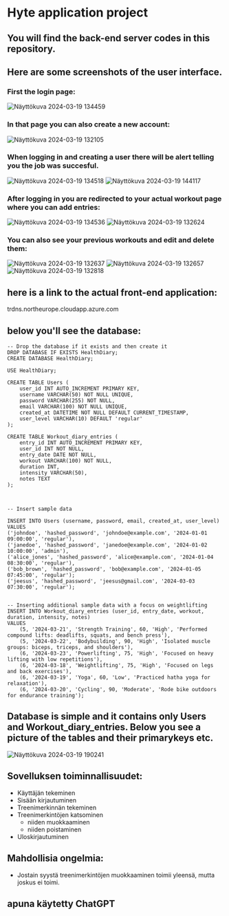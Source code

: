 # Hyte application project

## You will find the back-end server codes in this repository.

## Here are some screenshots of the user interface.

### First the login page:
![Näyttökuva 2024-03-19 134459](https://github.com/ttinnar/webkurssi-BE/assets/111982172/5d92390c-e4a6-4393-b396-e77a6614b300)

### In that page you can also create a new account:
![Näyttökuva 2024-03-19 132105](https://github.com/ttinnar/webkurssi-BE/assets/111982172/aa5c047f-06b5-49a2-a24f-6e1a0a5f45e3)

### When logging in and creating a user there will be alert telling you the job was succesful.
![Näyttökuva 2024-03-19 134518](https://github.com/ttinnar/webkurssi-BE/assets/111982172/d8cfe0b2-2aad-4686-9741-b88fe683e857)
![Näyttökuva 2024-03-19 144117](https://github.com/ttinnar/webkurssi-BE/assets/111982172/71b97e3a-08cf-42e9-a446-52cac8ee51a6)

### After logging in you are redirected to your actual workout page where you can add entries:
![Näyttökuva 2024-03-19 134536](https://github.com/ttinnar/webkurssi-BE/assets/111982172/aa63ccd0-43b6-455f-9b17-b79e279a484a)
![Näyttökuva 2024-03-19 132624](https://github.com/ttinnar/webkurssi-BE/assets/111982172/759ae42c-85de-4336-bb0e-1b67cd2707d9)

### You can also see your previous workouts and edit and delete them:
![Näyttökuva 2024-03-19 132637](https://github.com/ttinnar/webkurssi-BE/assets/111982172/8e6c8fdd-891b-4b5d-891e-e4deddbff5e9)
![Näyttökuva 2024-03-19 132657](https://github.com/ttinnar/webkurssi-BE/assets/111982172/d438938e-e2e8-4e46-a3ac-2e2bc3dd44b6)
![Näyttökuva 2024-03-19 132818](https://github.com/ttinnar/webkurssi-BE/assets/111982172/0dd70fbf-b3f1-4e7c-a156-d0b59b060590)


## here is a link to the actual front-end application: 
trdns.northeurope.cloudapp.azure.com

## below you'll see the database:

```http
-- Drop the database if it exists and then create it
DROP DATABASE IF EXISTS HealthDiary;
CREATE DATABASE HealthDiary;

USE HealthDiary;

CREATE TABLE Users (
    user_id INT AUTO_INCREMENT PRIMARY KEY,
    username VARCHAR(50) NOT NULL UNIQUE,
    password VARCHAR(255) NOT NULL,
    email VARCHAR(100) NOT NULL UNIQUE,
    created_at DATETIME NOT NULL DEFAULT CURRENT_TIMESTAMP,
    user_level VARCHAR(10) DEFAULT 'regular'
);

CREATE TABLE Workout_diary_entries (
    entry_id INT AUTO_INCREMENT PRIMARY KEY,
    user_id INT NOT NULL,
    entry_date DATE NOT NULL,
    workout VARCHAR(100) NOT NULL,
    duration INT,
    intensity VARCHAR(50),
    notes TEXT
);



-- Insert sample data

INSERT INTO Users (username, password, email, created_at, user_level) VALUES
('johndoe', 'hashed_password', 'johndoe@example.com', '2024-01-01 09:00:00', 'regular'),
('janedoe', 'hashed_password', 'janedoe@example.com', '2024-01-02 10:00:00', 'admin'),
('alice_jones', 'hashed_password', 'alice@example.com', '2024-01-04 08:30:00', 'regular'),
('bob_brown', 'hashed_password', 'bob@example.com', '2024-01-05 07:45:00', 'regular');
('jeesus', 'hashed_password', 'jeesus@gmail.com', '2024-03-03 07:30:00', 'regular');


-- Inserting additional sample data with a focus on weightlifting
INSERT INTO Workout_diary_entries (user_id, entry_date, workout, duration, intensity, notes)
VALUES
    (5, '2024-03-21', 'Strength Training', 60, 'High', 'Performed compound lifts: deadlifts, squats, and bench press'),
    (5, '2024-03-22', 'Bodybuilding', 90, 'High', 'Isolated muscle groups: biceps, triceps, and shoulders'),
    (6, '2024-03-23', 'Powerlifting', 75, 'High', 'Focused on heavy lifting with low repetitions'),
    (6, '2024-03-18', 'Weightlifting', 75, 'High', 'Focused on legs and back exercises'),
    (6, '2024-03-19', 'Yoga', 60, 'Low', 'Practiced hatha yoga for relaxation'),
    (6, '2024-03-20', 'Cycling', 90, 'Moderate', 'Rode bike outdoors for endurance training');
```
## Database is simple and it contains only Users and Workout_diary_entries. Below you see a picture of the tables and their primarykeys etc. 
![Näyttökuva 2024-03-19 190241](https://github.com/ttinnar/webkurssi-BE/assets/111982172/dfe234c9-48b7-4fbf-89c6-a7e435ea4a50)

## Sovelluksen toiminnallisuudet:
- Käyttäjän tekeminen
- Sisään kirjautuminen
- Treenimerkinnän tekeminen
- Treenimerkintöjen katsominen
    - niiden muokkaaminen
    - niiden poistaminen
- Uloskirjautuminen

## Mahdollisia ongelmia:
- Jostain syystä treenimerkintöjen muokkaaminen toimii yleensä, mutta joskus ei toimi.

## apuna käytetty ChatGPT







